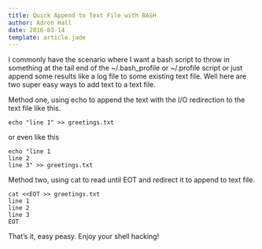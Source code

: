 ```yaml
---
title: Quick Append to Text File with BASH
author: Adron Hall
date: 2016-03-14
template: article.jade
---
```

I commonly have the scenario where I want a bash script to throw in something at the tail end of the ~/.bash_profile or ~/.profile script or just append some results like a log file to some existing text file. Well here are two super easy ways to add text to a text file.

Method one, using echo to append the text with the I/O redirection to the text file like this.

    echo "line 1" >> greetings.txt

or even like this

    echo "line 1
    line 2
    line 3" >> greetings.txt

Method two, using cat to read until EOT and redirect it to append to text file.

    cat <<EOT >> greetings.txt
    line 1
    line 2
    line 3
    EOT

That’s it, easy peasy. Enjoy your shell hacking!
